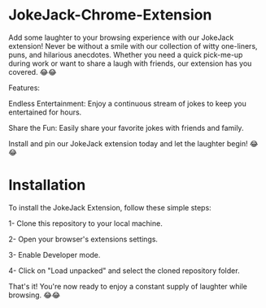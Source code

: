 # JokeJack-Chrome-Extension
Add some laughter to your browsing experience with our JokeJack extension! Never be without a smile with our collection of witty one-liners, puns, and hilarious anecdotes. Whether you need a quick pick-me-up during work or want to share a laugh with friends, our extension has you covered.
😂😂

Features:

Endless Entertainment: Enjoy a continuous stream of jokes to keep you entertained for hours.

Share the Fun: Easily share your favorite jokes with friends and family.


Install and pin our JokeJack extension today and let the laughter begin!
😂😂

# Installation
To install the JokeJack Extension, follow these simple steps:

1- Clone this repository to your local machine.

2- Open your browser's extensions settings.

3- Enable Developer mode.

4- Click on "Load unpacked" and select the cloned repository folder.

That's it! You're now ready to enjoy a constant supply of laughter while browsing.
😂😂
